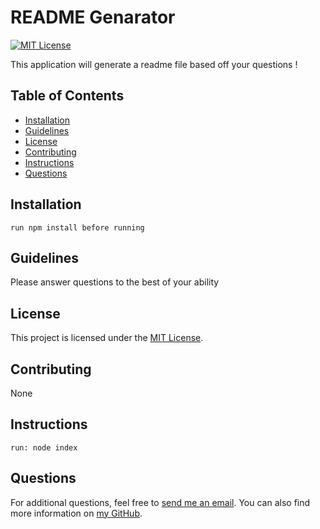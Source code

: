# README Genarator

[![MIT License](https://img.shields.io/badge/License-MIT%20License-brightGreen)](https://opensource.org/licenses/MIT)

This application will generate a readme file based off your questions !

## Table of Contents
    
   - [Installation](#installation)
   - [Guidelines](#guideline)
   - [License](#license)
   - [Contributing](#contribution)
   - [Instructions](#instruction)
   - [Questions](#Questions)

## Installation
    run npm install before running

## Guidelines
Please answer questions to the best of your ability

## License
This project is licensed under the [MIT License](https://opensource.org/licenses/MIT).

## Contributing
None

## Instructions
    run: node index

## Questions
For additional questions, feel free to [send me an email](mailto:leinad6ix.z@gmail.com). You can also find more information on [my GitHub](https://guthub.com/LeinadZz). 
